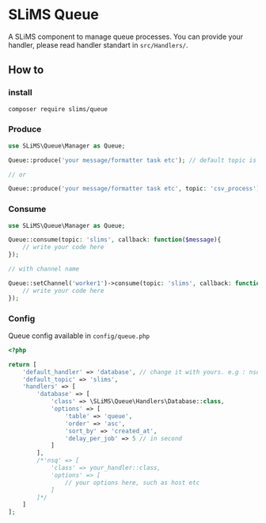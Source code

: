 # SLiMS Queue
A SLiMS component to manage queue processes. You can provide your handler, please read handler standart in ```src/Handlers/```.
## How to
### install
```bash
composer require slims/queue
```

### Produce
```php
use SLiMS\Queue\Manager as Queue;

Queue::produce('your message/formatter task etc'); // default topic is slims

// or 

Queue::produce('your message/formatter task etc', topic: 'csv_process');
```

### Consume
```php
use SLiMS\Queue\Manager as Queue;

Queue::consume(topic: 'slims', callback: function($message){
    // write your code here
});

// with channel name

Queue::setChannel('worker1')->consume(topic: 'slims', callback: function($message){
    // write your code here
});
```

### Config
Queue config available in ```config/queue.php```
```php
<?php

return [
    'default_handler' => 'database', // change it with yours. e.g : nsq
    'default_topic' => 'slims',
    'handlers' => [
        'database' => [
            'class' => \SLiMS\Queue\Handlers\Database::class,
            'options' => [
                'table' => 'queue',
                'order' => 'asc',
                'sort_by' => 'created_at',
                'delay_per_job' => 5 // in second
            ]
        ],
        /*'nsq' => [
            'class' => your_handler::class,
            'options' => [
                // your options here, such as host etc
            ]
        ]*/
    ]
];
```
